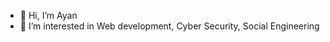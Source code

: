 - 👋 Hi, I’m Ayan
- 👀 I’m interested in Web development, Cyber Security, Social Engineering
<!-- - 🌱 I’m currently learning React, Vue.js -->


<!---
ayanhan/ayanhan is a ✨ special ✨ repository because its `README.md` (this file) appears on your GitHub profile.
You can click the Preview link to take a look at your changes.
--->
